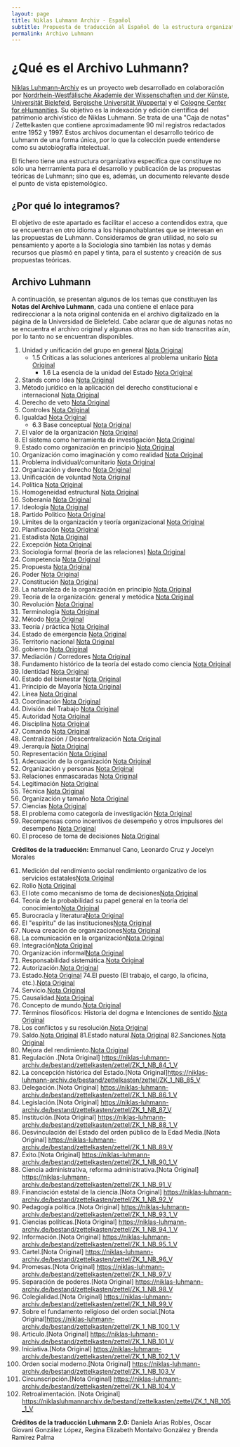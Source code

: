 ```yaml
---
layout: page
title: Niklas Luhmann Archiv - Español
subtitle: Propuesta de traducción al Español de la estructura organizativa de los Archivos de Niklas Luhmann
permalink: Archivo Luhmann
---
```


<div style="clear: both;"></div>

# ¿Qué es el Archivo Luhmann?

[Niklas Luhmann-Archiv](https://niklas-luhmann-archiv.de/) es un proyecto web desarrollado en colaboración por [Nordrhein-Westfälische Akademie der Wissenschaften und der Künste](https://www.awk.nrw/), [Universität Bielefeld](https://www.uni-bielefeld.de/fakultaeten/soziologie/index.xml), [Bergische Universität Wuppertal](https://www.geschichte.uni-wuppertal.de/de/lehrgebiete/digital-humanities/) y el [Cologne Center for eHumanities](https://cceh.uni-koeln.de/). Su objetivo es la indexación y edición científica del patrimonio archivístico de Niklas Luhmann. Se trata de una "Caja de notas" / Zettelkasten<!--Palabra que en alemán significa «caja de notas», se refiere al flujo de trabajo seguido por el sociólogo alemán Niklas Luhmann para organizar sus notas en dos archivos: archivo de referencias y archivo de ideas.--> que contiene aproximadamente 90 mil registros redactados entre 1952 y 1997. Estos archivos documentan el desarrollo teórico de Luhmann de una forma única, por lo que la colección puede entenderse como su autobiografía intelectual.

El fichero tiene una estructura organizativa específica que constituye no sólo una herrramienta para el desarrollo y publicación de las propuestas teóricas de Luhmann; sino que es, además, un documento relevante desde el punto de vista epistemológico. 


## ¿Por qué lo integramos?
El objetivo de este apartado es facilitar el acceso a contendidos extra, que se encuentran en otro idioma a los hispanohablantes que se interesan en las propuestas de Luhmann. Consideramos de gran utilidad, no solo su pensamiento y aporte a la Sociología sino también las notas y demás recursos que plasmó en papel y tinta, para el sustento y creación de sus propuestas teóricas.


## Archivo Luhmann 
A continuación, se presentan algunos de los temas que constituyen las **Notas del Archivo Luhmann**, cada una contiene el enlace para redireccionar a la nota original contenida en el archivo digitalizado en la página de la Universidad de Bielefeld. Cabe aclarar que de algunas notas no se encuentra el archivo original y algunas otras no han sido transcritas aún, por lo tanto no se encuentran disponibles.

1. Unidad y unificación del grupo en general [Nota Original](https://niklas-luhmann-archiv.de/bestand/zettelkasten/zettel/ZK_1_NB_1_1_V)
   * 1.5 Críticas a las soluciones anteriores al problema unitario [Nota Original](https://niklas-luhmann-archiv.de/bestand/zettelkasten/zettel/ZK_1_NB_1-5_V)
      * 1.6 La esencia de la unidad del Estado [Nota Original](https://niklas-luhmann-archiv.de/bestand/zettelkasten/zettel/ZK_1_NB_1-6_V)
2. Stands como Idea [Nota Original](https://niklas-luhmann-archiv.de/bestand/zettelkasten/zettel/ZK_1_NB_2_V)
3. Método jurídico en la aplicación del derecho constitucional e internacional [Nota Original](https://niklas-luhmann-archiv.de/bestand/zettelkasten/zettel/ZK_1_NB_3_V)
4. Derecho de veto [Nota Original](https://niklas-luhmann-archiv.de/bestand/zettelkasten/zettel/ZK_1_NB_4_V)
5. Controles [Nota Original](https://niklas-luhmann-archiv.de/bestand/zettelkasten/zettel/ZK_1_NB_5_1_V)
6. Igualdad [Nota Original](https://niklas-luhmann-archiv.de/bestand/zettelkasten/zettel/ZK_1_NB_6_V)
   * 6.3 Base conceptual [Nota Original](https://niklas-luhmann-archiv.de/bestand/zettelkasten/zettel/ZK_1_NB_6-3_V)
7. El valor de la organización [Nota Original](https://niklas-luhmann-archiv.de/bestand/zettelkasten/zettel/ZK_1_NB_7_1_V)
8. El sistema como herramienta de investigación [Nota Original](https://niklas-luhmann-archiv.de/bestand/zettelkasten/zettel/ZK_1_NB_8_1_V)
9. Estado como organización en principio [Nota Original](https://niklas-luhmann-archiv.de/bestand/zettelkasten/zettel/ZK_1_NB_9_V)
10. Organización como imaginación y como realidad [Nota Original](https://niklas-luhmann-archiv.de/bestand/zettelkasten/zettel/ZK_1_NB_10_V)
11. Problema individual/comunitario [Nota Original](https://niklas-luhmann-archiv.de/bestand/zettelkasten/zettel/ZK_1_NB_11_V)
12. Organización y derecho [Nota Original](https://niklas-luhmann-archiv.de/bestand/zettelkasten/zettel/ZK_1_NB_12_1_V)
13. Unificación de voluntad [Nota Original](https://niklas-luhmann-archiv.de/bestand/zettelkasten/zettel/ZK_1_NB_13_1_V)
14. Política [Nota Original](https://niklas-luhmann-archiv.de/bestand/zettelkasten/zettel/ZK_1_NB_14_1_V)
15. Homogeneidad estructural [Nota Original](https://niklas-luhmann-archiv.de/bestand/zettelkasten/zettel/ZK_1_NB_15_V)
16. Soberanía [Nota Original](https://niklas-luhmann-archiv.de/bestand/zettelkasten/zettel/ZK_1_NB_16_V)
17. Ideología [Nota Original](https://niklas-luhmann-archiv.de/bestand/zettelkasten/zettel/ZK_1_NB_17_2_V)
18. Partido Politico [Nota Original](https://niklas-luhmann-archiv.de/bestand/zettelkasten/zettel/ZK_1_NB_18_V)
19. Límites de la organización y teoría organizacional [Nota Original](https://niklas-luhmann-archiv.de/bestand/zettelkasten/zettel/ZK_1_NB_19_V)
20. Planificación [Nota Original](https://niklas-luhmann-archiv.de/bestand/zettelkasten/zettel/ZK_1_NB_20_1_V)
21. Estadista [Nota Original](https://niklas-luhmann-archiv.de/bestand/zettelkasten/zettel/ZK_1_NB_21_1_V)
22. Excepción [Nota Original](https://niklas-luhmann-archiv.de/bestand/zettelkasten/zettel/ZK_1_NB_22_V)
23. Sociología formal (teoría de las relaciones) [Nota Original](https://niklas-luhmann-archiv.de/bestand/zettelkasten/zettel/ZK_1_NB_23_1_V)
24. Competencia [Nota Original](https://niklas-luhmann-archiv.de/bestand/zettelkasten/zettel/ZK_1_NB_24_1_V)
25. Propuesta [Nota Original](https://niklas-luhmann-archiv.de/bestand/zettelkasten/zettel/ZK_1_NB_25_V)
26. Poder [Nota Original](https://niklas-luhmann-archiv.de/bestand/zettelkasten/zettel/ZK_1_NB_26_1_V)
27. Constitución [Nota Original](https://niklas-luhmann-archiv.de/bestand/zettelkasten/zettel/ZK_1_NB_27_1_V)
28. La naturaleza de la organización en principio [Nota Original](https://niklas-luhmann-archiv.de/bestand/zettelkasten/zettel/ZK_1_NB_28_1_V)
29. Teoría de la organización: general y metódica [Nota Original](https://niklas-luhmann-archiv.de/bestand/zettelkasten/zettel/ZK_1_NB_29_V)
30. Revolución [Nota Original](https://niklas-luhmann-archiv.de/bestand/zettelkasten/zettel/ZK_1_NB_30_1_V)
31. Terminología [Nota Original](https://niklas-luhmann-archiv.de/bestand/zettelkasten/zettel/ZK_1_NB_31_V)
32. Método [Nota Original](https://niklas-luhmann-archiv.de/bestand/zettelkasten/zettel/ZK_1_NB_32_V)
33. Teoría / práctica [Nota Original](https://niklas-luhmann-archiv.de/bestand/zettelkasten/zettel/ZK_1_NB_33_V)
34. Estado de emergencia [Nota Original](https://niklas-luhmann-archiv.de/bestand/zettelkasten/zettel/ZK_1_NB_34_V)
35. Territorio nacional [Nota Original](https://niklas-luhmann-archiv.de/bestand/zettelkasten/zettel/ZK_1_NB_35_V)
36. gobierno [Nota Original](https://niklas-luhmann-archiv.de/bestand/zettelkasten/zettel/ZK_1_NB_36_1_V)
37. Mediación / Corredores [Nota Original](https://niklas-luhmann-archiv.de/bestand/zettelkasten/zettel/ZK_1_NB_37_1_V)
38. Fundamento histórico de la teoría del estado como ciencia [Nota Original](https://niklas-luhmann-archiv.de/bestand/zettelkasten/zettel/ZK_1_NB_38_V)
39. Identidad [Nota Original](https://niklas-luhmann-archiv.de/bestand/zettelkasten/zettel/ZK_1_NB_39_1_V)
40. Estado del bienestar [Nota Original](https://niklas-luhmann-archiv.de/bestand/zettelkasten/zettel/ZK_1_NB_40_1_V)
41. Principio de Mayoría [Nota Original](https://niklas-luhmann-archiv.de/bestand/zettelkasten/zettel/ZK_1_NB_41_V)
42. Línea [Nota Original](https://niklas-luhmann-archiv.de/bestand/zettelkasten/zettel/ZK_1_NB_42_1_V)
43. Coordinación [Nota Original](https://niklas-luhmann-archiv.de/bestand/zettelkasten/zettel/ZK_1_NB_43_1_V)
44. División del Trabajo [Nota Original](https://niklas-luhmann-archiv.de/bestand/zettelkasten/zettel/ZK_1_NB_44_1_V)
45. Autoridad [Nota Original](https://niklas-luhmann-archiv.de/bestand/zettelkasten/zettel/ZK_1_NB_45_1_V)
46. Disciplina [Nota Original](https://niklas-luhmann-archiv.de/bestand/zettelkasten/zettel/ZK_1_NB_46_1_V)
47. Comando [Nota Original](https://niklas-luhmann-archiv.de/bestand/zettelkasten/zettel/ZK_1_NB_47_V)
48. Centralización / Descentralización [Nota Original](https://niklas-luhmann-archiv.de/bestand/zettelkasten/zettel/ZK_1_NB_48_V)
49. Jerarquía [Nota Original](https://niklas-luhmann-archiv.de/bestand/zettelkasten/zettel/ZK_1_NB_49_V)
50. Representación [Nota Original](https://niklas-luhmann-archiv.de/bestand/zettelkasten/zettel/ZK_1_NB_50_V)
51. Adecuación de la organización [Nota Original](https://niklas-luhmann-archiv.de/bestand/zettelkasten/zettel/ZK_1_NB_51_V)
52. Organización y personas [Nota Original](https://niklas-luhmann-archiv.de/bestand/zettelkasten/zettel/ZK_1_NB_52_1_V)
53. Relaciones enmascaradas [Nota Original](https://niklas-luhmann-archiv.de/bestand/zettelkasten/zettel/ZK_1_NB_53_V)
54. Legitimación [Nota Original](https://niklas-luhmann-archiv.de/bestand/zettelkasten/zettel/ZK_1_NB_54_V)
55. Técnica [Nota Original](https://niklas-luhmann-archiv.de/bestand/zettelkasten/zettel/ZK_1_NB_55_1_V)
56. Organización y tamaño [Nota Original](https://niklas-luhmann-archiv.de/bestand/zettelkasten/zettel/ZK_1_NB_56_V)
57. Ciencias [Nota Original](https://niklas-luhmann-archiv.de/bestand/zettelkasten/zettel/ZK_1_NB_57_V)
58. El problema como categoría de investigación [Nota Original](https://niklas-luhmann-archiv.de/bestand/zettelkasten/zettel/ZK_1_NB_58_1_V)
59. Recompensas como incentivos de desempeño y otros impulsores del desempeño [Nota Original](https://niklas-luhmann-archiv.de/bestand/zettelkasten/zettel/ZK_1_NB_59_1_V)
60. El proceso de toma de decisiones [Nota Original](https://niklas-luhmann-archiv.de/bestand/zettelkasten/zettel/ZK_1_NB_60_1_V)

**Créditos de la traducción:** Emmanuel Cano, Leonardo Cruz y Jocelyn Morales

61. Medición del rendimiento social rendimiento organizativo de los servicios estatales[Nota Original](https://niklas-luhmann-archiv.de/bestand/zettelkasten/zettel/ZK_1_NB_61_1_V)
62. Rollo [Nota Original](https://niklas-luhmann-archiv.de/bestand/zettelkasten/zettel/ZK_1_NB_62_V)
63. El lote como mecanismo de toma de decisiones[Nota Original](https://niklas-luhmann-archiv.de/bestand/zettelkasten/zettel/ZK_1_NB_63_V)
64. Teoría de la probabilidad su papel general en la teoría del conocimiento[Nota Original](https://niklas-luhmann-archiv.de/bestand/zettelkasten/zettel/ZK_1_NB_64_1_V)
65. Burocracia y literatura[Nota Original](https://niklas-luhmann-archiv.de/bestand/zettelkasten/zettel/ZK_1_NB_65_1_V)
66. El "espíritu" de las instituciones[Nota Original](https://niklas-luhmann-archiv.de/bestand/zettelkasten/zettel/ZK_1_NB_66_V)
67. Nueva creación de organizaciones[Nota Original](https://niklas-luhmann-archiv.de/bestand/zettelkasten/zettel/ZK_1_NB_67_V)
68. La comunicación en la organización[Nota Original](https://niklas-luhmann-archiv.de/bestand/zettelkasten/zettel/ZK_1_NB_68_1_V)
69. Integración[Nota Original](https://niklas-luhmann-archiv.de/bestand/zettelkasten/zettel/ZK_1_NB_69_V)
70. Organización informal[Nota Original](https://niklas-luhmann-archiv.de/bestand/zettelkasten/zettel/ZK_1_NB_70_1_V)
71. Responsabilidad sistemática.[Nota Original](https://niklas-luhmann-archiv.de/bestand/zettelkasten/zettel/ZK_1_NB_71_1_V)
72. Autorización.[Nota Original](https://niklas-luhmann-archiv.de/bestand/zettelkasten/zettel/ZK_1_NB_72_1_V)
73. Estado.[Nota Original](https://niklas-luhmann-archiv.de/bestand/zettelkasten/zettel/ZK_1_NB_73_V)
74.El puesto (El trabajo, el cargo, la oficina, etc.).[Nota Original](https://niklas-luhmann-archiv.de/bestand/zettelkasten/zettel/ZK_1_NB_74_1_V)
75. Servicio.[Nota Original](https://niklas-luhmann-archiv.de/bestand/zettelkasten/zettel/ZK_1_NB_75_1_V)
76. Causalidad.[Nota Original](https://niklas-luhmann-archiv.de/bestand/zettelkasten/zettel/ZK_1_NB_76_1_V)
77. Concepto de mundo.[Nota Original](https://niklas-luhmann-archiv.de/bestand/zettelkasten/zettel/ZK_1_NB_77_1_V)
78. Términos filosóficos: Historia del dogma e Intenciones de sentido.[Nota Original](https://niklas-luhmann-archiv.de/bestand/zettelkasten/zettel/ZK_1_NB_78_V)
79. Los conflictos y su resolución.[Nota Original](https://niklas-luhmann-archiv.de/bestand/zettelkasten/zettel/ZK_1_NB_79_1_V)
80. Saldo.[Nota Original](https://niklas-luhmann-archiv.de/bestand/zettelkasten/zettel/ZK_1_NB_80_1_V)
81.Estado natural.[Nota Original](https://niklas-luhmann-archiv.de/bestand/zettelkasten/zettel/ZK_1_NB_81_V)
82.Sanciones.[Nota Original](https://niklas-luhmann-archiv.de/bestand/zettelkasten/zettel/ZK_1_NB_82_1_V)
83. Mejora del rendimiento.[Nota Original](https://niklas-luhmann-archiv.de/bestand/zettelkasten/zettel/ZK_1_NB_83_V)
84. Regulación .[Nota Original] https://niklas-luhmann-archiv.de/bestand/zettelkasten/zettel/ZK_1_NB_84_1_V
85. La concepción histórica del Estado.[Nota Original]https://niklas-luhmann-archiv.de/bestand/zettelkasten/zettel/ZK_1_NB_85_V
86. Delegación.[Nota Original] https://niklas-luhmann-archiv.de/bestand/zettelkasten/zettel/ZK_1_NB_86_1_V
87. Legislación.[Nota Original] https://niklas-luhmann-archiv.de/bestand/zettelkasten/zettel/ZK_1_NB_87_V
88. Institución.[Nota Original] https://niklas-luhmann-archiv.de/bestand/zettelkasten/zettel/ZK_1_NB_88_1_V
89. Desvinculación del Estado del orden público de la Edad Media.[Nota Original] https://niklas-luhmann-archiv.de/bestand/zettelkasten/zettel/ZK_1_NB_89_V
90. Éxito.[Nota Original] https://niklas-luhmann-archiv.de/bestand/zettelkasten/zettel/ZK_1_NB_90_1_V
91. Ciencia administrativa, reforma administrativa.[Nota Original] https://niklas-luhmann-archiv.de/bestand/zettelkasten/zettel/ZK_1_NB_91_V
92. Financiación estatal de la ciencia.[Nota Original] https://niklas-luhmann-archiv.de/bestand/zettelkasten/zettel/ZK_1_NB_92_V
93. Pedagogía política.[Nota Original] https://niklas-luhmann-archiv.de/bestand/zettelkasten/zettel/ZK_1_NB_93_1_V
94. Ciencias políticas.[Nota Original] https://niklas-luhmann-archiv.de/bestand/zettelkasten/zettel/ZK_1_NB_94_1_V
95. Información.[Nota Original] https://niklas-luhmann-archiv.de/bestand/zettelkasten/zettel/ZK_1_NB_95_1_V
96. Cartel.[Nota Original] https://niklas-luhmann-archiv.de/bestand/zettelkasten/zettel/ZK_1_NB_96_V
97. Promesas.[Nota Original] https://niklas-luhmann-archiv.de/bestand/zettelkasten/zettel/ZK_1_NB_97_V
98. Separación de poderes.[Nota Original] https://niklas-luhmann-archiv.de/bestand/zettelkasten/zettel/ZK_1_NB_98_V
99. Colegialidad.[Nota Original] https://niklas-luhmann-archiv.de/bestand/zettelkasten/zettel/ZK_1_NB_99_V
100. Sobre el fundamento religioso del orden social.[Nota Original]https://niklas-luhmann-archiv.de/bestand/zettelkasten/zettel/ZK_1_NB_100_1_V
101. Articulo.[Nota Original] https://niklas-luhmann-archiv.de/bestand/zettelkasten/zettel/ZK_1_NB_101_V
102. Iniciativa.[Nota Original] https://niklas-luhmann-archiv.de/bestand/zettelkasten/zettel/ZK_1_NB_102_1_V
103. Orden social moderno.[Nota Original] https://niklas-luhmann-archiv.de/bestand/zettelkasten/zettel/ZK_1_NB_103_V
104. Circunscripción.[Nota Original] https://niklas-luhmann-archiv.de/bestand/zettelkasten/zettel/ZK_1_NB_104_V
105. Retroalimentación. [Nota Original] https://niklasluhmannarchiv.de/bestand/zettelkasten/zettel/ZK_1_NB_105_1_V


**Créditos de la traducción Luhmann 2.0:** Daniela Arias Robles, Oscar Giovani González López, Regina Elizabeth Montalvo González y Brenda Ramirez Palma 
